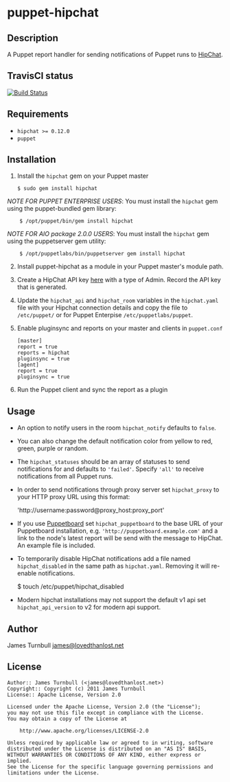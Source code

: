 puppet-hipchat
==============

Description
-----------

A Puppet report handler for sending notifications of Puppet runs to [HipChat](http://www.hipchat.com).

TravisCI status
---------------

[![Build
Status](https://travis-ci.org/jamtur01/puppet-hipchat.svg)](https://travis-ci.org/jamtur01/puppet-hipchat)

Requirements
------------

* `hipchat >= 0.12.0`
* `puppet`

Installation
------------

1.  Install the `hipchat` gem on your Puppet master

        $ sudo gem install hipchat

*NOTE FOR PUPPET ENTERPRISE USERS*: You must install the `hipchat` gem using the
puppet-bundled gem library:

        $ /opt/puppet/bin/gem install hipchat

*NOTE FOR AIO package 2.0.0 USERS*:  You must install the `hipchat` gem using the
puppetserver gem utility:

        $ /opt/puppetlabs/bin/puppetserver gem install hipchat

2.  Install puppet-hipchat as a module in your Puppet master's module
    path.

3.  Create a HipChat API key [here](https://www.hipchat.com/groups/api)
    with a type of Admin. Record the API key that is generated.

4.  Update the `hipchat_api` and `hipchat_room` variables in the
    `hipchat.yaml` file with your Hipchat connection details and copy
    the file to `/etc/puppet/` or for Puppet Enterpise
    `/etc/puppetlabs/puppet`.

5.  Enable pluginsync and reports on your master and clients in `puppet.conf`

        [master]
        report = true
        reports = hipchat
        pluginsync = true
        [agent]
        report = true
        pluginsync = true

6.  Run the Puppet client and sync the report as a plugin

Usage
-----

* An option to notify users in the room `hipchat_notify` defaults to
  `false`.

* You can also change the default notification color from yellow to red,
  green, purple or random.

* The `hipchat_statuses` should be an array of statuses to send
  notifications for and defaults to `'failed'`. Specify `'all'` to
  receive notifications from all Puppet runs.

* In order to send notifications through proxy server set
  `hipchat_proxy` to your HTTP proxy URL using this format:

    'http://username:password@proxy_host:proxy_port'

* If you use [Puppetboard](https://github.com/nedap/puppetboard) set
  `hipchat_puppetboard` to the base URL of your Puppetboard
  installation, e.g. `'http://puppetboard.example.com'` and a link to the
  node's latest report will be send with the message to HipChat. An
  example file is included.

* To temporarily disable HipChat notifications add a file named
  `hipchat_disabled` in the same path as `hipchat.yaml`. Removing it
  will re-enable notifications.

    $ touch /etc/puppet/hipchat_disabled

* Modern hipchat installations may not support the default v1 api set
  `hipchat_api_version` to v2 for modern api support.

Author
------

James Turnbull <james@lovedthanlost.net>

License
-------

    Author:: James Turnbull (<james@lovedthanlost.net>)
    Copyright:: Copyright (c) 2011 James Turnbull
    License:: Apache License, Version 2.0

    Licensed under the Apache License, Version 2.0 (the "License");
    you may not use this file except in compliance with the License.
    You may obtain a copy of the License at

        http://www.apache.org/licenses/LICENSE-2.0

    Unless required by applicable law or agreed to in writing, software
    distributed under the License is distributed on an "AS IS" BASIS,
    WITHOUT WARRANTIES OR CONDITIONS OF ANY KIND, either express or implied.
    See the License for the specific language governing permissions and
    limitations under the License.
